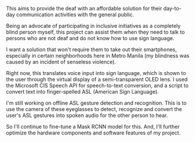 This aims to provide the deaf with an affordable solution for their day-to-day communication activities with the general public.

Being an advocate of participating in inclusive initiatives as a completely blind person myself, this project can assist them when they need to talk to persons who are not deaf and do not know how to use sign language.

I want a solution that won't require them to take out their smartphones, especially in certain neighborhoods here in Metro Manila (my blindness was caused by an incident of senseless violence).

Right now, this translates voice input into sign language, which is shown to the user through the virtual display of a semi-transparent OLED lens. I used the Microsoft CIS Speech API for speech-to-text conversion, and a script to convert text into finger-spelled ASL (American Sign Language).

I'm still working on offline ASL gesture detection and recognition. This is to use the camera of these eyeglasses to detect, recognize and convert the user's ASL gestures into spoken audio for the other person to hear.

So I'll continue to fine-tune a Mask RCNN model for this. And, I'll further optimize the hardware components and software features of my project.
